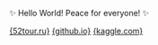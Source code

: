 
<!--
### Hi there 👋
**AlexandrParkhomenko/AlexandrParkhomenko** is a ✨ _special_ ✨ repository because its `README.md` (this file) appears on your GitHub profile.

Here are some ideas to get you started:

- 🔭 I’m currently working on ...
- 🌱 I’m currently learning ...
- 👯 I’m looking to collaborate on ...
- 🤔 I’m looking for help with ...
- 💬 Ask me about ...
- 📫 How to reach me: ...
- 😄 Pronouns: ...
- ⚡ Fun fact: ...
-->

✨ Hello World! Peace for everyone! ✨ 

[{52tour.ru}](http://52tour.ru)
[{github.io}](https://AlexandrParkhomenko.github.io)
[{kaggle.com}](https://www.kaggle.com/alexandrparkhomenko)
<!-- ![](https://github.githubassets.com/images/modules/dashboard/infocus.jpg) -->
